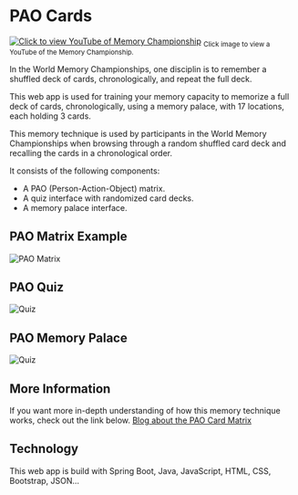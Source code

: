 # PAO Cards
<a href="https://www.youtube.com/watch?v=OApSOU7NIAw" target="_blank"><img src="https://learningisliving.dk/wp-content/uploads/2025/10/paocards-front-page.png" alt="Click to view YouTube of Memory Championship"></a>
<sub>Click image to view a YouTube of the Memory Championship.</sub>

In the World Memory Championships, one disciplin is to remember a shuffled deck of cards, chronologically, and repeat the full deck.

This web app is used for training your memory capacity to memorize a full deck of cards, chronologically, using a memory palace, with 17 locations, each holding 3 cards.

This memory technique is used by participants in the World Memory Championships when browsing through a random shuffled card deck and recalling the cards in a chronological order.

It consists of the following components:
- A PAO (Person-Action-Object) matrix.
- A quiz interface with randomized card decks.
- A memory palace interface.

## PAO Matrix Example
<img src="https://i0.wp.com/learningisliving.dk/wp-content/uploads/2018/11/quiz-learning-cards.png?resize=960%2C474&ssl=1" alt="PAO Matrix">

## PAO Quiz
<img src="https://learningisliving.dk/wp-content/uploads/2025/10/paocards-quiz.png" alt="Quiz">

## PAO Memory Palace
<img src="https://learningisliving.dk/wp-content/uploads/2025/10/paocards-palace.png" alt="Quiz">

## More Information
If you want more in-depth understanding of how this memory technique works, check out the link below.
[Blog about the PAO Card Matrix](https://learningisliving.dk/2018/03/25/remember-carddeck/)

## Technology
This web app is build with Spring Boot, Java, JavaScript, HTML, CSS, Bootstrap, JSON...
